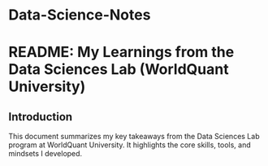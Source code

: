 # Data-Science-Notes
# README: My Learnings from the Data Sciences Lab (WorldQuant University)

## Introduction
This document summarizes my key takeaways from the Data Sciences Lab program at WorldQuant University. It highlights the core skills, tools, and mindsets I developed.
